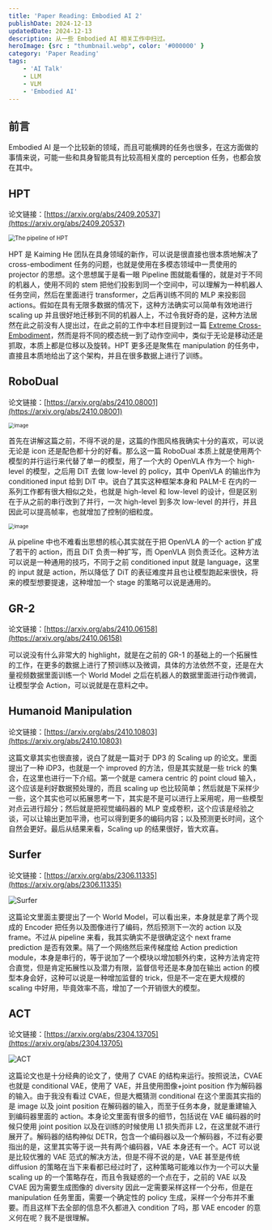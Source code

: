 ```yaml
---
title: 'Paper Reading: Embodied AI 2'
publishDate: 2024-12-13
updatedDate: 2024-12-13
description: 从一些 Embodied AI 相关工作中扫过。
heroImage: {src : "thumbnail.webp", color: '#000000' }
category: 'Paper Reading'
tags:
    - 'AI Talk'
    - LLM
    - VLM
    - 'Embodied AI'
---
```


## 前言

Embodied AI 是一个比较新的领域，而且可能横跨的任务也很多，在这方面做的事情来说，可能一些和具身智能具有比较高相关度的 perception 任务，也都会放在其中。

## HPT

论文链接：[https://arxiv.org/abs/2409.20537](https://arxiv.org/abs/2409.20537)

<img src="https://pic.axi404.top/image.60u8wwy8i3.webp" alt="The pipeline of HPT" style="zoom:80%;" />

HPT 是 Kaiming He 团队在具身领域的新作，可以说是很直接也很本质地解决了 cross-embodiment 任务的问题，也就是使用在多模态领域中一贯使用的 projector 的思想。这个思想属于是看一眼 Pipeline 图就能看懂的，就是对于不同的机器人，使用不同的 stem 把他们投影到同一个空间中，可以理解为一种机器人任务空间，然后在里面进行 transformer，之后再训练不同的 MLP 来投影回 actions。假如在具有无限多数据的情况下，这种方法确实可以简单有效地进行 scaling up 并且很好地迁移到不同的机器人上，不过令我好奇的是，这种方法居然在此之前没有人提出过，在此之前的工作中本栏目提到过一篇 [Extreme Cross-Embodiment](https://arxiv.org/abs/2402.19432)，然而是将不同的模态统一到了动作空间中，类似于无论是移动还是抓取，本质上都是位移以及旋转。HPT 更多还是聚焦在 manipulation 的任务中，直接且本质地给出了这个架构，并且在很多数据上进行了训练。

## RoboDual

论文链接：[https://arxiv.org/abs/2410.08001](https://arxiv.org/abs/2410.08001)

<img src="https://pic.axi404.top/image.4jo3v6aymf.webp" alt="image" style="zoom:70%;" />

首先在讲解这篇之前，不得不说的是，这篇的作图风格我确实十分的喜欢，可以说无论是 icon 还是配色都十分的好看。那么这一篇 RoboDual 本质上就是使用两个模型的并行运行来代替了单一的模型，用了一个大的 OpenVLA 作为一个 high-level 的模型，之后用 DiT 去做 low-level 的 policy，其中 OpenVLA 的输出作为 conditioned input 给到 DiT 中。说白了其实这种框架本身和 PALM-E 在内的一系列工作都有很大相似之处，也就是 high-level 和 low-level 的设计，但是区别在于从之前的串行改到了并行，一次 high-level 到多次 low-level 的并行，并且因此可以提高帧率，也就增加了控制的细粒度。

<img src="https://pic.axi404.top/image.4xujm1jr7w.webp" alt="image" style="zoom:70%;" />

从 pipeline 中也不难看出思想的核心其实就在于把 OpenVLA 的一个 action 扩成了若干的 action，而且 DiT 负责一种扩写，而 OpenVLA 则负责泛化。这种方法可以说是一种通用的技巧，不同于之前 conditioned input 就是 language，这里的 input 就是 action，所以降低了 DiT 的表征难度并且也让模型跑起来很快，将来的模型想要提速，这种增加一个 stage 的策略可以说是通用的。

## GR-2

论文链接：[https://arxiv.org/abs/2410.06158](https://arxiv.org/abs/2410.06158)

可以说没有什么非常大的 highlight，就是在之前的 GR-1 的基础上的一个拓展性的工作，在更多的数据上进行了预训练以及微调，具体的方法依然不变，还是在大量视频数据里面训练一个 World Model 之后在机器人的数据里面进行动作微调，让模型学会 Action，可以说就是在意料之中。

## Humanoid Manipulation

论文链接：[https://arxiv.org/abs/2410.10803](https://arxiv.org/abs/2410.10803)

这篇文章其实也很直接，说白了就是一篇对于 DP3 的 Scaling up 的论文。里面提出了一种 iDP3，也就是一个 improved 的方法，但是其实就是一些 trick 的集合，在这里也进行一下介绍。第一个就是 camera centric 的 point cloud 输入，这个应该是利好数据预处理的，而且 scaling up 也比较简单；然后就是下采样少一些，这个其实也可以拓展思考一下，其实是不是可以进行上采用呢，用一些模型对点云进行超分；然后就是把视觉编码器的 MLP 变成卷积，这个应该是经验之谈，可以让输出更加平滑，也可以得到更多的编码内容；以及预测更长时间，这个自然会更好。最后从结果来看，Scaling up 的结果很好，皆大欢喜。

## Surfer

论文链接：[https://arxiv.org/abs/2306.11335](https://arxiv.org/abs/2306.11335)

![Surfer](https://pic.axi404.top/Surfer.8adam0a9tq.webp)

这篇论文里面主要提出了一个 World Model，可以看出来，本身就是拿了两个现成的 Encoder 把任务以及图像进行了编码，然后预测下一次的 action 以及 frame。不过从 pipeline 来看，我其实确实不是很确定这个 next frame prediction 是否有效果。隔了一个网络然后来传梯度给 Action prediction module，本身是串行的，等于说加了一个模块以增加额外约束，这种方法肯定符合直觉，但是肯定拓展性以及潜力有限，监督信号还是本身加在输出 action 的模型本身会好，这种可以说是一种增加监督的 trick，但是不一定在更大规模的 scaling 中好用，毕竟效率不高，增加了一个开销很大的模型。

## ACT

论文链接：[https://arxiv.org/abs/2304.13705](https://arxiv.org/abs/2304.13705)

![ACT](https://pic.axi404.top/image.eskdeuqyp.webp)

这篇论文也是十分经典的论文了，使用了 CVAE 的结构来运行。按照说法，CVAE 也就是 conditional VAE，使用了 VAE，并且使用图像+joint position 作为解码器的输入。由于我没有看过 CVAE，但是大概猜测 conditional 在这个里面其实指的是 image 以及 joint position 在解码器的输入，而至于任务本身，就是重建输入到编码器里面的 action。本身论文里面有很多的细节，包括说在 VAE 编码器的时候只使用 joint position 以及在训练的时候使用 L1 损失而非 L2，在这里就不进行展开了。解码器的结构神似 DETR，包含一个编码器以及一个解码器，不过有必要指出的是，这里其实等于说一共有两个编码器，VAE 本身还有一个。ACT 可以说是比较优雅的 VAE 范式的解决方法，但是不得不说的是，VAE 甚至是传统 diffusion 的策略在当下来看都已经过时了，这种策略可能难以作为一个可以大量 scaling up 的一个策略存在，而且令我疑惑的一个点在于，之前的 VAE 以及 CVAE 因为需要生成图像的 diversity 因此一定需要采样这样一个分布，但是在 manipulation 任务里面，需要一个确定性的 policy 生成，采样一个分布并不重要。而且这样下去全部的信息不久都进入 condition 了吗，那 VAE encoder 的意义何在呢？我不是很理解。